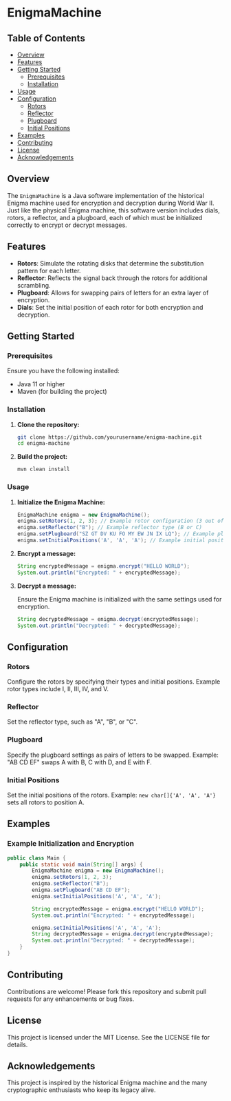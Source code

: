 # EnigmaMachine

## Table of Contents

- [Overview](#overview)
- [Features](#features)
- [Getting Started](#getting-started)
  - [Prerequisites](#prerequisites)
  - [Installation](#installation)
- [Usage](#usage)
- [Configuration](#configuration)
  - [Rotors](#rotors)
  - [Reflector](#reflector)
  - [Plugboard](#plugboard)
  - [Initial Positions](#initial-positions)
- [Examples](#examples)
- [Contributing](#contributing)
- [License](#license)
- [Acknowledgements](#acknowledgements)

## Overview

The `EnigmaMachine` is a Java software implementation of the historical Enigma machine used for encryption and decryption during World War II. Just like the physical Enigma machine, this software version includes dials, rotors, a reflector, and a plugboard, each of which must be initialized correctly to encrypt or decrypt messages.

## Features

- **Rotors**: Simulate the rotating disks that determine the substitution pattern for each letter.
- **Reflector**: Reflects the signal back through the rotors for additional scrambling.
- **Plugboard**: Allows for swapping pairs of letters for an extra layer of encryption.
- **Dials**: Set the initial position of each rotor for both encryption and decryption.

## Getting Started

### Prerequisites

Ensure you have the following installed:

- Java 11 or higher
- Maven (for building the project)

### Installation

1. **Clone the repository:**
    ```sh
    git clone https://github.com/yourusername/enigma-machine.git
    cd enigma-machine
    ```

2. **Build the project:**
    ```sh
    mvn clean install
    ```

### Usage

1. **Initialize the Enigma Machine:**

    ```java
    EnigmaMachine enigma = new EnigmaMachine();
    enigma.setRotors(1, 2, 3); // Example rotor configuration (3 out of 5)
    enigma.setReflector("B"); // Example reflector type (B or C)
    enigma.setPlugboard("SZ GT DV KU FO MY EW JN IX LQ"); // Example plugboard settings (10 letter pairs)
    enigma.setInitialPositions('A', 'A', 'A'); // Example initial positions
    ```

2. **Encrypt a message:**

    ```java
    String encryptedMessage = enigma.encrypt("HELLO WORLD");
    System.out.println("Encrypted: " + encryptedMessage);
    ```

3. **Decrypt a message:**

    Ensure the Enigma machine is initialized with the same settings used for encryption.

    ```java
    String decryptedMessage = enigma.decrypt(encryptedMessage);
    System.out.println("Decrypted: " + decryptedMessage);
    ```

## Configuration

### Rotors

Configure the rotors by specifying their types and initial positions. Example rotor types include I, II, III, IV, and V.

### Reflector

Set the reflector type, such as "A", "B", or "C".

### Plugboard

Specify the plugboard settings as pairs of letters to be swapped. Example: "AB CD EF" swaps A with B, C with D, and E with F.

### Initial Positions

Set the initial positions of the rotors. Example: `new char[]{'A', 'A', 'A'}` sets all rotors to position A.

## Examples

### Example Initialization and Encryption

```java
public class Main {
    public static void main(String[] args) {
        EnigmaMachine enigma = new EnigmaMachine();
        enigma.setRotors(1, 2, 3);
        enigma.setReflector("B");
        enigma.setPlugboard("AB CD EF");
        enigma.setInitialPositions('A', 'A', 'A');

        String encryptedMessage = enigma.encrypt("HELLO WORLD");
        System.out.println("Encrypted: " + encryptedMessage);

        enigma.setInitialPositions('A', 'A', 'A');
        String decryptedMessage = enigma.decrypt(encryptedMessage);
        System.out.println("Decrypted: " + decryptedMessage);
    }
}
```

## Contributing
Contributions are welcome! Please fork this repository and submit pull requests for any enhancements or bug fixes.

## License
This project is licensed under the MIT License. See the LICENSE file for details.

## Acknowledgements
This project is inspired by the historical Enigma machine and the many cryptographic enthusiasts who keep its legacy alive.
